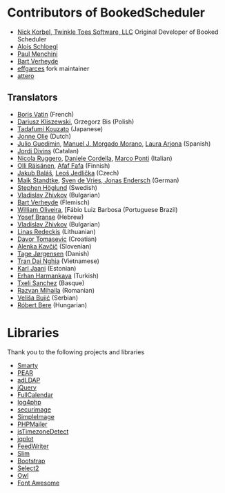 # Contributors of BookedScheduler
- [Nick Korbel, Twinkle Toes Software, LLC](https://www.twinkletoessoftware.com/services/) Original Developer of Booked Scheduler
- [Alois Schloegl]()
- [Paul Menchini]()
- [Bart Verheyde](mailto:bart.verheyde@ugent.be)
- [effgarces](https://github.com/effgarces) fork maintainer
- [attero](https://github.com/apfelchips)

## Translators
- [Boris Vatin]() (French)
- [Dariusz Kliszewski](), Grzegorz Bis (Polish)
- [Tadafumi Kouzato]() (Japanese)
- [Jonne Olie]() (Dutch)
- [Julio Guedimin](), [Manuel J. Morgado Morano](), [Laura Arjona]() (Spanish)
- [Jordi Divins]() (Catalan)
- [Nicola Ruggero](), [Daniele Cordella](), [Marco Ponti]() (Italian)
- [Olli Räisänen](), [Afaf Fafa]() (Finnish)
- [Jakub Baláš](), [Leoš Jedlička]() (Czech)
- [Maik Standtke](), [Sven de Vries, Jonas Endersch]() (German)
- [Stephen Höglund]() (Swedish)
- [Vladislav Zhivkov]() (Bulgarian)
- [Bart Verheyde]() (Flemisch)
- [William Oliveira](), [Fábio Luiz Barbosa (Portuguese Brazil)
- [Yosef Branse]() (Hebrew)
- [Vladislav Zhivkov]() (Bulgarian)
- [Linas Redeckis]() (Lithuanian)
- [Davor Tomasevic]() (Croatian)
- [Alenka Kavčič](mailto:alenka.kavcic@fri.uni-lj.si) (Slovenian)
- [Tage Jørgensen]() (Danish)
- [Tran Dai Nghia]() (Vietnamese)
- [Karl Jaani]() (Estonian)
- [Erhan Harmankaya]() (Turkish)
- [Txeli Sanchez]() (Basque)
- [Razvan Mihaila]() (Romanian)
- [Veliša Bujić]() (Serbian)
- [Róbert Bere]()  (Hungarian)


# Libraries
Thank you to the following projects and libraries

- [Smarty]()
- [PEAR]()
- [adLDAP]()
- [jQuery]()
- [FullCalendar]()
- [log4php]()
- [securimage]()
- [SimpleImage]()
- [PHPMailer]()
- [jsTimezoneDetect]()
- [jqplot]()
- [FeedWriter]()
- [Slim]()
- [Bootstrap]()
- [Select2]()
- [Owl]()
- [Font Awesome]()

